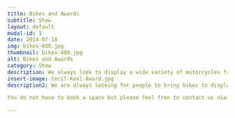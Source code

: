 ```yaml
---
title: Bikes and Awards
subtitle: Show
layout: default
modal-id: 1
date: 2014-07-18
img: bikes-600.jpg
thumbnail: bikes-400.jpg
alt: Bikes and Awards
category: Show
description: We always look to display a wide variety of motorcycles from modern day to classic from many countries and manufacturers. Anything with two wheels is welcome at our show. <br/><br/>As we have in previous years we will be holding a competition for the best bike in show and also we will be presenting the annual ‘Cecil Keel Award’ for the best classic British bike. memory of Cecil Keel (16th April 1926 – 5th October 2015), Cecil had a passion for motorcycles from his teenage years and in particular had a keen interest in Velocette’s. He started collecting motorcycles in the 1980’s and was actively involved in the Vintage Motorcycle Club and Velocette Owners Club. 
insert-image: Cecil-Keel-Award.jpg
description2: We are always looking for people to bring bikes to display at the show. If you have an old, Interesting or unusual bike you wish to display then we would be delighted to have it. We have paid overnight security if you wished to leave it with us all weekend but we simply ask you to be with us by 10:30 am on either day to have it in position by 11am. Display bikes can be picked up from 5pm on either day but if earlier talk to one of our team and they will walk you out to ensure you can exit the show ground safely. Awards will be presented at around 4:30pm on the Sunday.

You do not have to book a space but please feel free to contact us via Facebook or email is you have any further questions.

---
```

